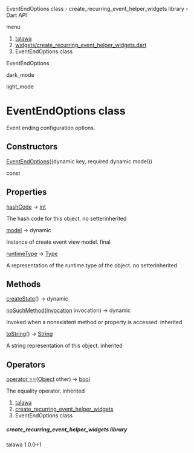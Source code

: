 




EventEndOptions class - create\_recurring\_event\_helper\_widgets library - Dart API







menu

1. [talawa](../index.html)
2. [widgets/create\_recurring\_event\_helper\_widgets.dart](../file-___home_harshil_Desktop_open-source_palisadoes_talawa_lib_widgets_create_recurring_event_helper_widgets/)
3. EventEndOptions class

EventEndOptions


dark\_mode

light\_mode




# EventEndOptions class


Event ending configuration options.


## Constructors

[EventEndOptions](../file-___home_harshil_Desktop_open-source_palisadoes_talawa_lib_widgets_create_recurring_event_helper_widgets/EventEndOptions/EventEndOptions.html)({dynamic key, required dynamic model})

const



## Properties

[hashCode](https://api.flutter.dev/flutter/dart-core/Object/hashCode.html)
→ [int](https://api.flutter.dev/flutter/dart-core/int-class.html)

The hash code for this object.
no setterinherited

[model](../file-___home_harshil_Desktop_open-source_palisadoes_talawa_lib_widgets_create_recurring_event_helper_widgets/EventEndOptions/model.html)
→ dynamic

Instance of create event view model.
final

[runtimeType](https://api.flutter.dev/flutter/dart-core/Object/runtimeType.html)
→ [Type](https://api.flutter.dev/flutter/dart-core/Type-class.html)

A representation of the runtime type of the object.
no setterinherited



## Methods

[createState](../file-___home_harshil_Desktop_open-source_palisadoes_talawa_lib_widgets_create_recurring_event_helper_widgets/EventEndOptions/createState.html)()
→ dynamic



[noSuchMethod](https://api.flutter.dev/flutter/dart-core/Object/noSuchMethod.html)([Invocation](https://api.flutter.dev/flutter/dart-core/Invocation-class.html) invocation)
→ dynamic


Invoked when a nonexistent method or property is accessed.
inherited

[toString](https://api.flutter.dev/flutter/dart-core/Object/toString.html)()
→ [String](https://api.flutter.dev/flutter/dart-core/String-class.html)


A string representation of this object.
inherited



## Operators

[operator ==](https://api.flutter.dev/flutter/dart-core/Object/operator_equals.html)([Object](https://api.flutter.dev/flutter/dart-core/Object-class.html) other)
→ [bool](https://api.flutter.dev/flutter/dart-core/bool-class.html)


The equality operator.
inherited



 


1. [talawa](../index.html)
2. [create\_recurring\_event\_helper\_widgets](../file-___home_harshil_Desktop_open-source_palisadoes_talawa_lib_widgets_create_recurring_event_helper_widgets/)
3. EventEndOptions class

##### create\_recurring\_event\_helper\_widgets library





talawa
1.0.0+1






